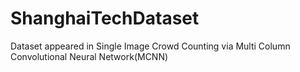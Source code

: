 # ShanghaiTechDataset
Dataset appeared in Single Image Crowd Counting via Multi Column Convolutional Neural Network(MCNN)
